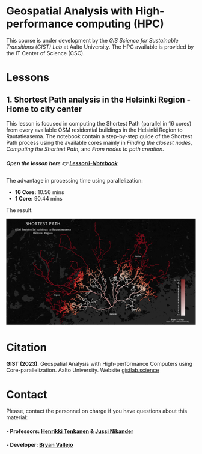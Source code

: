 # Geospatial Analysis with High-performance computing (HPC)

This course is under development by the *GIS Science for Sustainable Transitions (GIST) Lab* at Aalto University. The HPC available is provided by the IT Center of Science (CSC). 

# Lessons

## 1. Shortest Path analysis in the Helsinki Region - Home to city center
This lesson is focused in computing the Shortest Path (parallel in 16 cores) from every available OSM residential buildings in the Helsinki Region to Rautatieasema. The notebook contain a step-by-step guide of the Shortest Path process using the available cores mainly in *Finding the closest nodes*, *Computing the Shortest Path*, and *From nodes to path creation*.

##### Open the lesson here 👉 [Lesson1-Notebook](lessons/lesson1/01_ShortestPath-Parallel-OSMNX-16cores.ipynb)

The advantage in processing time using parallelization:

- **16 Core:** 10.56 mins
- **1 Core:** 90.44 mins

The result:

![map1](lessons/lesson1/img/GeoHPC-map1.png)

# Citation
**GIST (2023)**. Geospatial Analysis with High-performance Computers using Core-parallelization. Aalto University. Website [gistlab.science](gistlab.science)

# Contact
Please, contact the personnel on charge if you have questions about this material:

#### - Professors: [Henrikki Tenkanen](https://gistlab.science/rushmore_teams/henrikki-tenkanen/) & [Jussi Nikander](https://gistlab.science/rushmore_teams/jussi-nikander/)

#### - Developer: [Bryan Vallejo](https://gistlab.science/rushmore_teams/msc-bryan-vallejo/)
